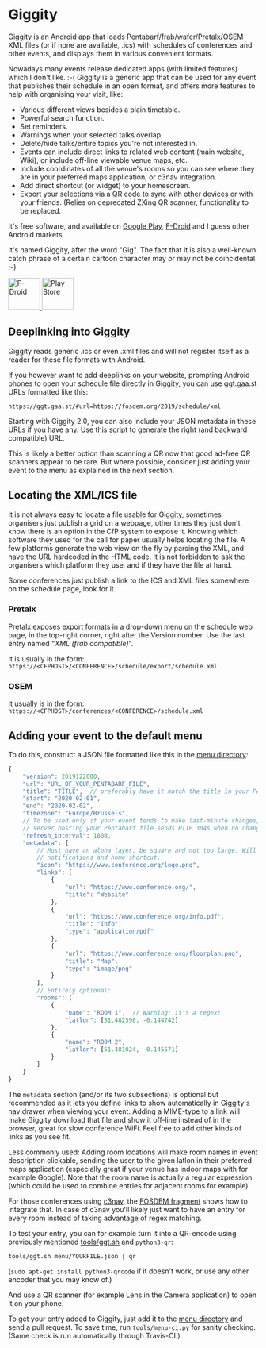 # Giggity

Giggity is an Android app that loads
[Pentabarf](https://github.com/nevs/pentabarf)/[frab](https://github.com/frab/frab)/[wafer](https://github.com/CTPUG/wafer)/[Pretalx](https://github.com/pretalx/pretalx)/[OSEM](https://github.com/openSUSE/osem)
XML files (or if none are available, .ics) with schedules of conferences
and other events, and displays them in various convenient formats.

Nowadays many events release dedicated apps (with limited features) which I
don't like. :-( Giggity is a generic app that can be used for any event that
publishes their schedule in an open format, and offers more features to help
with organising your visit, like:

 * Various different views besides a plain timetable.
 * Powerful search function.
 * Set reminders.
 * Warnings when your selected talks overlap.
 * Delete/hide talks/entire topics you're not interested in.
 * Events can include direct links to related web content (main website,
   Wiki), or include off-line viewable venue maps, etc.
 * Include coordinates of all the venue's rooms so you can see where
   they are in your preferred maps application, or c3nav integration.
 * Add direct shortcut (or widget) to your homescreen.
 * Export your selections via a QR code to sync with other devices or with your
   friends. (Relies on deprecated ZXing QR scanner, functionality to be
   replaced.

It's free software, and available on [Google
Play](https://play.google.com/store/apps/details?id=net.gaast.giggity&hl=en),
[F-Droid](https://f-droid.org/repository/browse/?fdid=net.gaast.giggity)
and I guess other Android markets.

It's named Giggity, after the word "Gig". The fact that it is also a
well-known catch phrase of a certain cartoon character may or may not be
coincidental. ;-)

<a href="https://f-droid.org/app/net.gaast.giggity">
<img src="https://f-droid.org/badge/get-it-on.png" height="64" alt="F-Droid">
</a>
<a href="https://play.google.com/store/apps/details?id=net.gaast.giggity">
<img src="https://play.google.com/intl/en_gb/badges/images/generic/en_badge_web_generic.png" height="64" alt="Play Store">
</a>

## Deeplinking into Giggity

Giggity reads generic .ics or even .xml files and will not register
itself as a reader for these file formats with Android.

If you however want to add deeplinks on your website, prompting Android
phones to open your schedule file directly in Giggity, you can use
ggt.gaa.st URLs formatted like this:

```
https://ggt.gaa.st/#url=https://fosdem.org/2019/schedule/xml
```

Starting with Giggity 2.0, you can also include your JSON metadata in these
URLs if you have any. Use [this script](tools/ggt.sh) to generate the
right (and backward compatible) URL.

This is likely a better option than scanning a QR now that good ad-free
QR scanners appear to be rare. But where possible, consider just adding
your event to the menu as explained in the next section.

## Locating the XML/ICS file

It is not always easy to locate a file usable for Giggity, sometimes organisers just publish a grid on a webpage, other times they just don't know there is an option in the CfP system to expose it. Knowing which software they used for the call for paper usually helps locating the file. A few platforms generate the web view on the fly by parsing the XML, and have the URL hardcoded in the HTML code. It is not forbidden to ask the organisers which platform they use, and if they have the file at hand.

Some conferences just publish a link to the ICS and XML files somewhere on the schedule page, look for it.

### Pretalx

Pretalx exposes export formats in a drop-down menu on the schedule web page, in the top-right corner, right after the Version number. Use the last entry named "*XML (frab compatible)*".

It is usually in the form: `https://<CFPHOST>/<CONFERENCE>/schedule/export/schedule.xml`

### OSEM

It usually is in the form: `https://<CFPHOST>/conferences/<CONFERENCE>/schedule.xml`

## Adding your event to the default menu

To do this, construct a JSON file formatted like this in the [menu directory](menu):

```js
{
	"version": 2019122000,
	"url": "URL_OF_YOUR_PENTABARF_FILE",
	"title": "TITLE",  // preferably have it match the title in your Pentabarf
	"start": "2020-02-01",
	"end": "2020-02-02",
	"timezone": "Europe/Brussels",
	// To be used only if your event tends to make last-minute changes, and allowed only if the
	// server hosting your Pentabarf file sends HTTP 304s when no changes are made:
	"refresh_interval": 1800,
	"metadata": {
		// Must have an alpha layer, be square and not too large. Will be used for
		// notifications and home shortcut.
		"icon": "https://www.conference.org/logo.png",
		"links": [
			{
				"url": "https://www.conference.org/",
				"title": "Website"
			},
			{
				"url": "https://www.conference.org/info.pdf",
				"title": "Info",
				"type": "application/pdf"
			},
			{
				"url": "https://www.conference.org/floorplan.png",
				"title": "Map",
				"type": "image/png"
			}
		],
		// Entirely optional:
		"rooms": [
			{
				"name": "ROOM 1",  // Warning: it's a regex!
				"latlon": [51.482598, -0.144742]
			},
			{
				"name": "ROOM 2",
				"latlon": [51.481024, -0.145571]
			}
		]
	}
}
```

The `metadata` section (and/or its two subsections) is optional but
recommended as it lets you define links to show automatically in
Giggity's nav drawer when viewing your event. Adding a MIME-type to a
link will make Giggity download that file and show it off-line instead
of in the browser, great for slow conference WiFi. Feel free to add other
kinds of links as you see fit.

Less commonly used: Adding room locations will make room names in event
description clickable, sending the user to the given latlon in their
preferred maps application (especially great if your venue has indoor
maps with for example Google). Note that the room name is actually a
regular expression (which could be used to combine entries for adjacent
rooms for example).

For those conferences using [c3nav](https://github.com/c3nav/c3nav), the
[FOSDEM fragment](menu/fosdem_2019.json) shows how to integrate that.
In case of c3nav you'll likely just want to have an entry for every
room instead of taking advantage of regex matching.

To test your entry, you can for example turn it into a QR-encode
using previously mentioned [tools/ggt.sh](tools/ggt.sh) and `python3-qr`:

```sh
tools/ggt.sh menu/YOURFILE.json | qr
```

(`sudo apt-get install python3-qrcode` if it doesn't work, or use any other
encoder that you may know of.)

And use a QR scanner (for example Lens in the Camera application) to open it
on your phone.

To get your entry added to Giggity, just add it to the [menu directory](menu) and
send a pull request. To save time, run `tools/menu-ci.py` for sanity checking. 
(Same check is run automatically through Travis-CI.)
